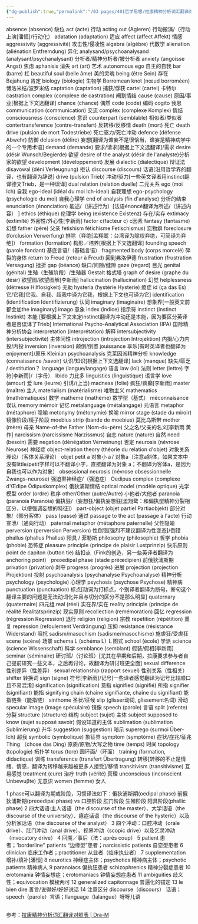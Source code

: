```yaml
---
{"dg-publish":true,"permalink":"/03 pages/401哲学思想/拉康精神分析词汇翻译对照表/","created":"2024-11-30T20:54:34.262+08:00","updated":"2025-03-02T20:32:24.514+08:00"}
---
```




absence (absence) 缺位
act (acte) 行动
acting out (Agieren) 行动搬演/（行动上演[潘恒]/行动化）
adatation (adaptation) 适应
affect (affect Affekt) 情感
aggressivity (aggressivité) 攻击性/侵凌性
algebra (algèbre) 代数学
alienation (aliénation Entfremdung) 异化
analysand/psychoanalysand (analysant/psychanalysant) 分析者/精神分析者/被分析者
anxiety (angoisse Angst) 焦虑
aphanisis 消失
art (art) 艺术
autonomous ego 自主的自我
bar (barre) 杠
beautiful soul (belle âme) 美的灵魂
being (être Sein) 存在
Bejahung 肯定
biology (biologie) 生物学
Borromean knot (nœud borroméen) 博洛米结/波罗米结
captation (captation) 捕获/俘获
cartel (cartel) 卡特尔
castration complex (complexe de castration) 阉割情结
cause (cause) 原因/事业[根据上下文选翻译]
chance (chance) 偶然
code (code) 编码
cogito 我思
communication (communication) 交流
complex (complexe Komplex) 情结
consciousness (conscience) 意识
counterpart (semblable) 相似者/类似者
contertransference (contre-transfert) 反转移/反移情
death (mort) 死亡
death drive (pulsion de mort Todestriebe) 死亡驱力/死亡冲动
defence (défense Abwehr) 防御
delusion (délire) 妄想[翻译为谵妄不是很恰当，谵妄是精神病学中的一个专用术语]
demand (demande) 要求/请求[根据上下文选翻译]/需求
desire (désir Wunsch/Begierde) 欲望
desire of the analyst (désir de l'analyste)分析家的欲望
development (développement) 发展
dialectic (dialectique) 辩证法
disavowal (déni Verleugnung) 拒认
discourse (discours) 话语[沿用哲学界的翻译，也有翻译为辞说]
drive (pulsion Trieb) 冲动/驱力[一些英文译者用instinct翻译德文Trieb，是一种误译]
dual relation (relation duelle) 二元关系
ego (moi Ich) 自我
ego-ideal (idéal du moi Ich-ideal) 自我理想
ego-psychology (psychologie du moi) 自我心理学
end of analysis (fin d'analyse) 分析的结束
enunciation (énonciation) 能述/（讲述行为）[法语énoncé翻译为所述/（讲述内容） ]
ethics (éthique) 伦理学
being (existence Existenz) 存在/实存
extimacy (extimité) 外密性/外心性[李新雨]
factor c(facteur c) c因素
fantasy (fantasme) 幻想
father (père) 父亲
fetishism fétichisme Fetischismus) 恋物癖
foreclosure (forclusion Verwerfung) 排除（弃绝[孟翔鹭：台湾译为除权弃绝，可简译为弃绝]）
formation (formation) 构形／培养[根据上下文选翻译]
founding speech (parole fondant) 基底言语/（基础言语）
fragmented body (corps morcelé) 碎裂的身体
return to Freud (retour à Freud) 回到弗洛伊德
frustration (frustration Versagung) 挫折
gap (béance) 缺口/间隙/缝隙
gaze (regard) 目光
genital (génital) 生殖（生殖阶段）/生殖器
Gestalt 格式塔
graph of desire (graphe du désir) 欲望图/欲望图解[李新雨]
hallucination (hallucination) 幻觉
helplessness (détresse Hilflosigkeit) 无助
hysteria (hystérie Hysterie) 癔症
id (ça das Es) 它/它我[它我、自我、超我中译为它我，根据上下文也可译为它]
identification (identification Identifizierung) 认同
imaginary (imaginaire) 想象界[一般英文前都会加the imaginary]
imago 意象
index (indice) 指示符
instinct (instinct Instinkt) 本能 [要根据上下文来定instinct翻译为冲动还是本能，因为要区分英译者是否误译了Trieb]
International Psycho-Analytical Association (IPA) 国际精神分析协会
interpretation (interprétation) 解释
intersubjectivity (intersubjectivité) 主体间性
introjection (introjection Introjektion) 内摄/心力内投/内投
inversion (inversion) 颠倒/倒置
jouissance 享乐[有时英译者也翻译为enjoyment]/原乐
Kleinian psychoanalysis 克莱因派精神分析
knowledge (connaissance /savoir) 认识/知识[根据上下文选翻译]
lack (manque) 缺失/匮乏 / destitution？
language (langue/langage) 语言
law (loi) 法则
letter (lettre) 字符[李新雨]/（字母）
libido 力比多
linguistics (linguistique) 语言学
love (amour) 爱
lure (leurre) 引诱/(上当)
madness (folie) 疯狂/疯癫[李新雨]
master (maître) 主人
materialism (matérialisme) 唯物主义
mathematics (mathématiques) 数学
matheme (mathème) 数学型（基式）
méconnaisance 误认
memory mémoir 记忆
metalanguage (métalangage) 元语言
metaphor (métaphore) 隐喻
metonymy (métonymie) 换喻
mirror stage (stade du miroir) 镜像阶段/镜子阶段
moebius strip (bande de moebius) 莫比乌斯带
mother (mère) 母亲
Name-of-the Father (Nom-du-père) 父之名/父亲的名义[李新雨 黄作]
narcissism (narcissisme Narzissmus) 自恋
nature (nature) 自然
need (besoin) 需要
negation (dénégation Verneinung) 否定
neurosis (névrose Neurose) 神经症
object-relation theory (théorie du relation d'objet) 对象关系理论/（客体关系理论）
objet petit a 对象小ａ/ 对象a（注意a斜体，如果文本中没有little/petit字样可以不翻译小字，直接翻译为对象 a；不翻译为客体a，是因为自我也可以作为对象）
obsessional neurosis (névrose obsessionnelle Zwangs-neurose) 强迫型神经症/（强迫症）
Oedipus complex (complexe d'Œdipe Ödipuskomplex) 俄狄浦斯情结
optical model (modèle optique) 光学模型
order (ordre) 秩序
other/Other (autre/Autre) 小他者/大他者
paranoia (paranoïa Paranoia) 偏执狂/（妄想狂/偏执妄想狂[孟翔鹭：和偏执型精神分裂相区分，以便强调妄想的特征]）
part-object (objet partiel Partiaobjekt) 部分对象/（部分客体）
pass (passe) 通过
passage to the act (passage à l'acte) 行动宣泄/（通向行动）
paternal metaphor (métaphore paternelle) 父性隐喻
perversion (perversion Perversion) 性倒错[强烈不建议翻译为性变态]/倒错
phallus (phallus Phallus) 阳具 / 菲勒斯
philosophy (philosophie) 哲学
phobia (phobie) 恐怖症
pleasure principle (principe de plaisir Lustprinzip) 快乐原则
point de capiton (button tie) 结扣点（Fink的创造，另一些英译者翻译为anchoring point）
preoedipal phase (stade préœdipien) 前俄狄浦斯期
privation (privation) 剥夺
progress (progrès) 进展
projection (projection Projektion) 投射
psychoanalysis (psychanalyse Psychoanalyse) 精神分析
psychology (psychologie) 心理学
psychosis (psychose Psychose) 精神病
punctuation (punctuation) 标点[动词为打标点，个别译者翻译为断句，断句这个翻译主要的问题是无法动词化并且与切分的区分不是那么明显]
quaternary (quaternaire) 四元组
real (réel) 实在界/实在
reality principle (principe de réalité Realitätsprinzip) 现实原则
recollection (remémoration) 回忆
regression (régression Regression) 退行
religion (religion) 宗教
repetition (répétition) 重复
repression (refoulement Verdrängung) 压抑
resistance (résistance Widerstand) 阻抗
sadism/masochism (sadisme/masochisme) 施虐狂/受虐狂
scene (scène) 场景
schema L (schéma L) Ｌ图式
school (école) 学派
science (science Wissenschaft) 科学
semblance (semblant) 假装/假相[李新雨]
seminar (séminaire) 研讨班/（讨论班）[尤其在早期和后期，拉康要求参与者自己提前研究一些文本，之后再讨论，故翻译为研讨班更全面]
sexual difference 性别差异（性差异）
sexual relationship (rapport sexuel) 性别关系（性相关）
shifter 转换词
sign (signe) 符号[李新雨]/记号[一些译者感觉翻译为记号比较顺口且不易混淆]
signification (signification) 意指
signified (signifié) 所指
signifier (signifiant) 能指
signifying chain (chaîne signifiante, chaîne du signifiant) 能指链条（能指链）
sinthome 圣状/征候
slip (glisser动词, glissement名词) 滑动
specular image (image spéculaire) 镜像
speech (parole) 言语
split (refente) 分裂
structure (structure) 结构
subject (sujet) 主体
subject supposed to know (sujet supposé savoir) 假设知道的主体
sublimation (sublimation Sublimierung) 升华
suggestion (suggestion) 暗示
superego (surmoi Über-Ich) 超我
symbolic (symbolique) 象征界
symptom (symptôme) 症状/症兆/征兆
Thing （chose das Ding) 原质/原物/大写之物
time (temps) 时间
topology (topologie) 拓扑学
torus (tore) 圆环面/（环面）
training (formation, didactique) 训练
transference (transfert Übertragung) 转移[转移的不止是情绪、情感，翻译为转移越来越被更多人接受]/移情
transitivism (transitivisme) 互易感觉
treatment (cure) 治疗
truth (vérité) 真理
unconscious (inconscient Unbewuβte) 无意识
women (femme) 女人

1 phase可以翻译为期或阶段，习惯译法如下：俄狄浦斯期(oedipal phase) 前俄狄浦斯期(preoedipal phase) vs 口腔阶段 肛门阶段 生殖阶段 阳具阶段(phallic phase)
2 四大话语:主人话语（the discourse of the master）、大学话语（the discourse of the university）、癔症话语（the discourse of the hysteric）以及分析家话语（the discourse of the analyst）
3 四个冲动：口腔冲动（orale drive）、肛门冲动（anal drive）、视界冲动（scopic drive）以及乞灵冲动（invocatory drive）
4 回溯／事后（法：après coup）
5 patient 患者；'borderline" patients “边缘型”患者；narcissistic patients 自恋型患者
6 clinician 临床工作者；practitioner 从业者（临床执业者）
7 supplementation 增补/填补[潘恒]
8 neurotics 神经症主体；psychotics 精神病主体；psychotic patients 精神病人
9 paranoiacs 偏执狂患者 schizophrenics 精神分裂症患者
10 erotomania 钟情妄想症；erotomaniacs 钟情妄想症患者
11 ambiguities 歧义性；equivocation 模棱两可
12 generalized capitonnage 普遍化的锚定
13 le bien dire 善言/说得好/好好说话
14 注意区分 discourse（discours） 话语；speech（parole）言语；llanguage（lalangue）呀呀儿语

##
参考：[拉康精神分析词汇翻译对照表 | Dra-M](https://dra-m.com/pages/lacan_words/)